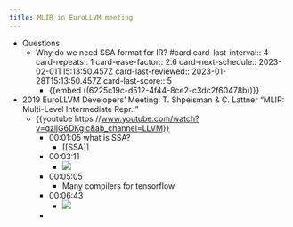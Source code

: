 ```yaml
---
title: MLIR in EuroLLVM meeting
---
```


- Questions
	- Why do we need SSA format for IR? #card
	  card-last-interval:: 4
	  card-repeats:: 1
	  card-ease-factor:: 2.6
	  card-next-schedule:: 2023-02-01T15:13:50.457Z
	  card-last-reviewed:: 2023-01-28T15:13:50.457Z
	  card-last-score:: 5
		- {{embed ((6225c19c-d512-4f44-8ce2-c3dc2f60478b))}}
- 2019 EuroLLVM Developers’ Meeting: T. Shpeisman & C. Lattner “MLIR: Multi-Level Intermediate Repr..”
	- {{youtube https //www.youtube.com/watch?v=qzljG6DKgic&ab_channel=LLVM}}
		- 00:01:05 what is SSA?
			- [[SSA]]
		- 00:03:11
			- ![](../assets/JpX5c5MMLx.png)
		- 00:05:05
			- Many compilers for tensorflow
		- 00:06:43
			- ![](../assets/rjRo1aIPT6.png)
		-